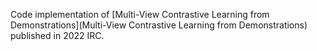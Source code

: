 Code implementation of [Multi-View Contrastive Learning from Demonstrations](Multi-View Contrastive Learning from Demonstrations) published in 2022 IRC.

